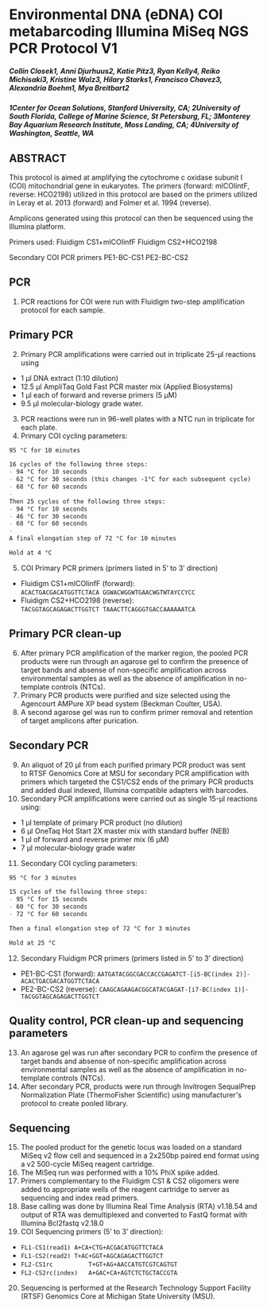 # Environmental DNA (eDNA) COI metabarcoding Illumina MiSeq NGS PCR Protocol V1
##### Collin Closek1, Anni Djurhuus2, Katie Pitz3, Ryan Kelly4, Reiko Michisaki3, Kristine Walz3, Hilary Starks1, Francisco Chavez3, Alexandria Boehm1, Mya Breitbart2
##### 1Center for Ocean Solutions, Stanford University, CA; 2University of South Florida, College of Marine Science, St Petersburg, FL; 3Monterey Bay Aquarium Research Institute, Moss Landing, CA; 4University of Washington, Seattle, WA

## ABSTRACT
This protocol is aimed at amplifying the cytochrome c oxidase subunit I (COI) mitochondrial gene in eukaryotes. The primers (forward: mlCOIintF, reverse: HCO2198) utilized in this protocol are based on the primers utilized in Leray et al. 2013 (forward) and Folmer et al. 1994 (reverse).
 
Amplicons generated using this protocol can then be sequenced using the Illumina platform.
 
Primers used:
Fluidigm CS1+mlCOIinfF
Fluidigm CS2+HCO2198
 
Secondary COI PCR primers
PE1-BC-CS1
PE2-BC-CS2 

## PCR
1. PCR reactions for COI were run with Fluidigm two-step amplification protocol for each sample.

## Primary PCR
2. Primary PCR amplifications were carried out in triplicate 25-μl reactions using 
- 1 μl DNA extract (1:10 dilution)
- 12.5 μl AmpliTaq Gold Fast PCR master mix (Applied Biosystems)
- 1 μl each of forward and reverse primers (5 μM) 
- 9.5 μl molecular-biology grade water.

3. PCR reactions were run in 96-well plates with a NTC run in triplicate for each plate.
4. Primary COI cycling parameters:
```markdown
95 °C for 10 minutes

16 cycles of the following three steps:
- 94 °C for 10 seconds 
- 62 °C for 30 seconds (this changes -1°C for each subsequent cycle)
- 68 °C for 60 seconds 
- 
Then 25 cycles of the following three steps:
- 94 °C for 10 seconds 
- 46 °C for 30 seconds 
- 68 °C for 60 seconds 
- 
A final elongation step of 72 °C for 10 minutes

Hold at 4 °C
```

5. COI Primary PCR primers (primers listed in 5’ to 3’ direction)
- Fluidigm CS1+mlCOIinfF (forward):
`ACACTGACGACATGGTTCTACA GGWACWGGWTGAACWGTWTAYCCYCC`
- Fluidigm CS2+HCO2198 (reverse):
`TACGGTAGCAGAGACTTGGTCT TAAACTTCAGGGTGACCAAAAAATCA`

## Primary PCR clean-up
6. After primary PCR amplification of the marker region, the pooled PCR products were run through an agarose gel to confirm the presence of target bands and absense of non-specific amplification across environmental samples as well as the absence of amplification in no-template controls (NTCs).
7. Primary PCR products were purified and size selected using the Agencourt AMPure XP bead system (Beckman Coulter, USA). 
8. A second agarose gel was run to confirm primer removal and retention of target amplicons after purication.

## Secondary PCR
9. An aliquot of 20 μl from each purified primary PCR product was sent to RTSF Genomics Core at MSU for secondary PCR amplification with primers which targeted the CS1/CS2 ends of the primary PCR products and added dual indexed, Illumina compatible adapters with barcodes. 
10. Secondary PCR amplifications were carried out as single 15-μl reactions using:
- 1 μl template of primary PCR product (no dilution) 
- 6 μl OneTaq Hot Start 2X master mix with standard buffer (NEB)
- 1 μl of forward and reverse primer mix (6 μM) 
- 7 μl molecular-biology grade water 

11. Secondary COI cycling parameters:
```markdown
95 °C for 3 minutes 

15 cycles of the following three steps:
- 95 °C for 15 seconds 
- 60 °C for 30 seconds 
- 72 °C for 60 seconds 

Then a final elongation step of 72 °C for 3 minutes 

Hold at 25 °C
```

12. Secondary Fluidigm PCR primers (primers listed in 5’ to 3’ direction)
- PE1-BC-CS1 (forward):
`AATGATACGGCGACCACCGAGATCT-[i5-BC(index 2)]-ACACTGACGACATGGTTCTACA`
- PE2-BC-CS2 (reverse):
`CAAGCAGAAGACGGCATACGAGAT-[i7-BC(index 1)]-TACGGTAGCAGAGACTTGGTCT`

## Quality control, PCR clean-up and sequencing parameters
13. An agarose gel was run after secondary PCR to confirm the presence of target bands and absense of non-specific amplification across environmental samples as well as the absence of amplification in no-template controls (NTCs).
14. After secondary PCR, products were run through Invitrogen SequalPrep Normalization Plate (ThermoFisher Scientific) using manufacturer's protocol to create pooled library.

## Sequencing
15. The pooled product for the genetic locus was loaded on a standard MiSeq v2 flow cell and sequenced in a 2x250bp paired end format using a v2 500-cycle MiSeq reagent cartridge.
16. The MiSeq run was performed with a 10% PhiX spike added.
17. Primers complementary to the Fluidigm CS1 & CS2 oligomers were added to appropriate wells of the reagent cartridge to server as sequencing and index read primers.
18. Base calling was done by Illumina Real Time Analysis (RTA) v1.18.54 and output of RTA was demultiplexed and converted to FastQ format with Illumina Bcl2fastq v2.18.0 
19. COI Sequencing primers (5’ to 3’ direction):
- `FL1-CS1(read1) A+CA+CTG+ACGACATGGTTCTACA`
- `FL1-CS2(read2) T+AC+GGT+AGCAGAGACTTGGTCT`
- `FL2-CS1rc          T+GT+AG+AACCATGTCGTCAGTGT`
- `FL2-CS2rc(index)   A+GAC+CA+AGTCTCTGCTACCGTA`
20. Sequencing is performed at the Research Technology Support Facility (RTSF) Genomics Core at Michigan State University (MSU).

